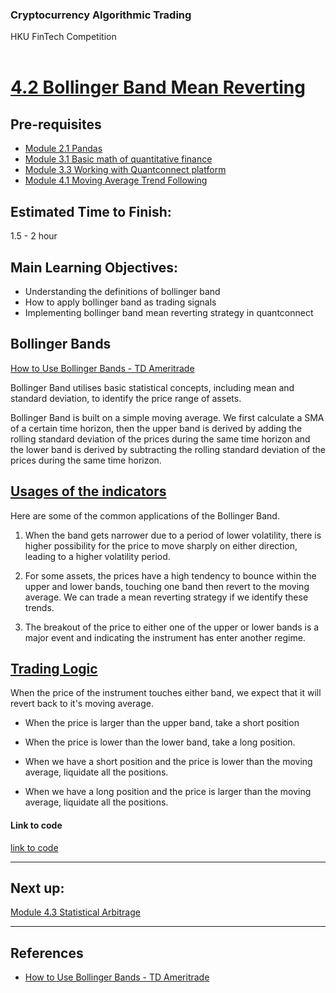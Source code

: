 ### Cryptocurrency Algorithmic Trading
HKU FinTech Competition
<br><br>

# <ins> 4.2 Bollinger Band Mean Reverting <ins/>

## Pre-requisites
- [Module 2.1 Pandas](https://github.com/TonyTang1997/hku-crypto-algo-trading-research/blob/main/tutorials/Module%202%20-%20Data%20Science%20and%20Machine%20Learning/Module%202.1%20Pandas.md)
- [Module 3.1 Basic math of quantitative finance](https://github.com/TonyTang1997/hku-crypto-algo-trading-research/tree/main/tutorials/Module%203%20-%20Quantitative%20Finance)
- [Module 3.3 Working with Quantconnect platform](https://github.com/TonyTang1997/hku-crypto-algo-trading-research/tree/main/tutorials/Module%203%20-%20Quantitative%20Finance)
- [Module 4.1 Moving Average Trend Following](<./Module 4.1 Moving Average Trend Following.md>)

## Estimated Time to Finish:
1.5 - 2 hour

## Main Learning Objectives:
- Understanding the definitions of bollinger band
- How to apply bollinger band as trading signals
- Implementing bollinger band mean reverting strategy in quantconnect


## Bollinger Bands

[How to Use Bollinger Bands - TD Ameritrade](https://www.youtube.com/watch?v=AWN-jpnRwJg)

Bollinger Band utilises basic statistical concepts, including mean and standard deviation, to identify the price range of assets.   

Bollinger Band is built on a simple moving average. We first calculate a SMA of a certain time horizon, then the upper band is derived by adding the rolling standard deviation of the prices during the same time horizon and the lower band is derived by subtracting the rolling standard deviation of the prices during the same time horizon.


## <ins> Usages of the indicators <ins/>

Here are some of the common applications of the Bollinger Band.

1. When the band gets narrower due to a period of lower volatility, there is higher possibility for the price to move sharply on either direction, leading to a higher volatility period.

2. For some assets, the prices have a high tendency to bounce within the upper and lower bands, touching one band then revert to the moving average. We can trade a mean reverting strategy if we identify these trends.

3. The breakout of the price to either one of the upper or lower bands is a major event and indicating the instrument has enter another regime.

## <ins> Trading Logic <ins/>

When the price of the instrument touches either band, we expect that it will revert back to it's moving average.

- When the price is larger than the upper band, take a short position

- When the price is lower than the lower band, take a long position.

- When we have a short position and the price is lower than the moving average, liquidate all the positions.

- When we have a long position and the price is larger than the moving average, liquidate all the positions.

#### Link to code
[link to code](https://github.com/TonyTang1997/hku-crypto-algo-trading-research/blob/main/algos/bband.py)

---
## Next up:

[Module 4.3 Statistical Arbitrage](<./Module 4.3 Statistical Arbitrage.md>)

---

## References
  - [How to Use Bollinger Bands - TD Ameritrade](https://www.youtube.com/watch?v=AWN-jpnRwJg)
